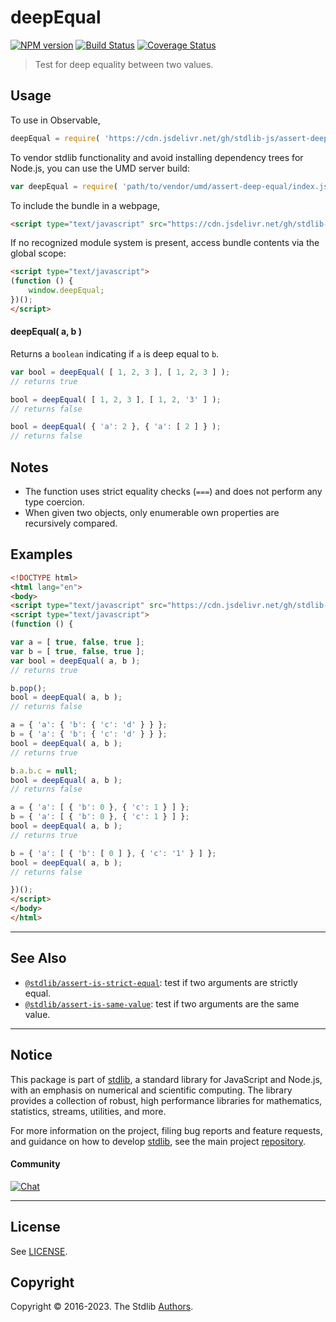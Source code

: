 <!--

@license Apache-2.0

Copyright (c) 2018 The Stdlib Authors.

Licensed under the Apache License, Version 2.0 (the "License");
you may not use this file except in compliance with the License.
You may obtain a copy of the License at

   http://www.apache.org/licenses/LICENSE-2.0

Unless required by applicable law or agreed to in writing, software
distributed under the License is distributed on an "AS IS" BASIS,
WITHOUT WARRANTIES OR CONDITIONS OF ANY KIND, either express or implied.
See the License for the specific language governing permissions and
limitations under the License.

-->

# deepEqual

[![NPM version][npm-image]][npm-url] [![Build Status][test-image]][test-url] [![Coverage Status][coverage-image]][coverage-url] <!-- [![dependencies][dependencies-image]][dependencies-url] -->

> Test for deep equality between two values.



<section class="usage">

## Usage

To use in Observable,

```javascript
deepEqual = require( 'https://cdn.jsdelivr.net/gh/stdlib-js/assert-deep-equal@umd/browser.js' )
```

To vendor stdlib functionality and avoid installing dependency trees for Node.js, you can use the UMD server build:

```javascript
var deepEqual = require( 'path/to/vendor/umd/assert-deep-equal/index.js' )
```

To include the bundle in a webpage,

```html
<script type="text/javascript" src="https://cdn.jsdelivr.net/gh/stdlib-js/assert-deep-equal@umd/browser.js"></script>
```

If no recognized module system is present, access bundle contents via the global scope:

```html
<script type="text/javascript">
(function () {
    window.deepEqual;
})();
</script>
```

#### deepEqual( a, b )

Returns a `boolean` indicating if `a` is deep equal to `b`.

<!-- eslint-disable object-curly-newline, object-curly-spacing -->

```javascript
var bool = deepEqual( [ 1, 2, 3 ], [ 1, 2, 3 ] );
// returns true

bool = deepEqual( [ 1, 2, 3 ], [ 1, 2, '3' ] );
// returns false

bool = deepEqual( { 'a': 2 }, { 'a': [ 2 ] } );
// returns false
```

</section>

<!-- /.usage -->

<section class="notes">

## Notes

-   The function uses strict equality checks (`===`) and does not perform any type coercion.
-   When given two objects, only enumerable own properties are recursively compared.

</section>

<!-- /.notes -->

<section class="examples">

## Examples

<!-- eslint no-undef: "error", object-curly-newline: "off", object-curly-spacing: "off" -->

```html
<!DOCTYPE html>
<html lang="en">
<body>
<script type="text/javascript" src="https://cdn.jsdelivr.net/gh/stdlib-js/assert-deep-equal@umd/browser.js"></script>
<script type="text/javascript">
(function () {

var a = [ true, false, true ];
var b = [ true, false, true ];
var bool = deepEqual( a, b );
// returns true

b.pop();
bool = deepEqual( a, b );
// returns false

a = { 'a': { 'b': { 'c': 'd' } } };
b = { 'a': { 'b': { 'c': 'd' } } };
bool = deepEqual( a, b );
// returns true

b.a.b.c = null;
bool = deepEqual( a, b );
// returns false

a = { 'a': [ { 'b': 0 }, { 'c': 1 } ] };
b = { 'a': [ { 'b': 0 }, { 'c': 1 } ] };
bool = deepEqual( a, b );
// returns true

b = { 'a': [ { 'b': [ 0 ] }, { 'c': '1' } ] };
bool = deepEqual( a, b );
// returns false

})();
</script>
</body>
</html>
```

</section>

<!-- /.examples -->

<!-- Section for related `stdlib` packages. Do not manually edit this section, as it is automatically populated. -->

<section class="related">

* * *

## See Also

-   <span class="package-name">[`@stdlib/assert-is-strict-equal`][@stdlib/assert/is-strict-equal]</span><span class="delimiter">: </span><span class="description">test if two arguments are strictly equal.</span>
-   <span class="package-name">[`@stdlib/assert-is-same-value`][@stdlib/assert/is-same-value]</span><span class="delimiter">: </span><span class="description">test if two arguments are the same value.</span>

</section>

<!-- /.related -->

<!-- Section for all links. Make sure to keep an empty line after the `section` element and another before the `/section` close. -->


<section class="main-repo" >

* * *

## Notice

This package is part of [stdlib][stdlib], a standard library for JavaScript and Node.js, with an emphasis on numerical and scientific computing. The library provides a collection of robust, high performance libraries for mathematics, statistics, streams, utilities, and more.

For more information on the project, filing bug reports and feature requests, and guidance on how to develop [stdlib][stdlib], see the main project [repository][stdlib].

#### Community

[![Chat][chat-image]][chat-url]

---

## License

See [LICENSE][stdlib-license].


## Copyright

Copyright &copy; 2016-2023. The Stdlib [Authors][stdlib-authors].

</section>

<!-- /.stdlib -->

<!-- Section for all links. Make sure to keep an empty line after the `section` element and another before the `/section` close. -->

<section class="links">

[npm-image]: http://img.shields.io/npm/v/@stdlib/assert-deep-equal.svg
[npm-url]: https://npmjs.org/package/@stdlib/assert-deep-equal

[test-image]: https://github.com/stdlib-js/assert-deep-equal/actions/workflows/test.yml/badge.svg?branch=main
[test-url]: https://github.com/stdlib-js/assert-deep-equal/actions/workflows/test.yml?query=branch:main

[coverage-image]: https://img.shields.io/codecov/c/github/stdlib-js/assert-deep-equal/main.svg
[coverage-url]: https://codecov.io/github/stdlib-js/assert-deep-equal?branch=main

<!--

[dependencies-image]: https://img.shields.io/david/stdlib-js/assert-deep-equal.svg
[dependencies-url]: https://david-dm.org/stdlib-js/assert-deep-equal/main

-->

[chat-image]: https://img.shields.io/gitter/room/stdlib-js/stdlib.svg
[chat-url]: https://gitter.im/stdlib-js/stdlib/

[stdlib]: https://github.com/stdlib-js/stdlib

[stdlib-authors]: https://github.com/stdlib-js/stdlib/graphs/contributors

[umd]: https://github.com/umdjs/umd
[es-module]: https://developer.mozilla.org/en-US/docs/Web/JavaScript/Guide/Modules

[deno-url]: https://github.com/stdlib-js/assert-deep-equal/tree/deno
[umd-url]: https://github.com/stdlib-js/assert-deep-equal/tree/umd
[esm-url]: https://github.com/stdlib-js/assert-deep-equal/tree/esm
[branches-url]: https://github.com/stdlib-js/assert-deep-equal/blob/main/branches.md

[stdlib-license]: https://raw.githubusercontent.com/stdlib-js/assert-deep-equal/main/LICENSE

<!-- <related-links> -->

[@stdlib/assert/is-strict-equal]: https://github.com/stdlib-js/assert-is-strict-equal/tree/umd

[@stdlib/assert/is-same-value]: https://github.com/stdlib-js/assert-is-same-value/tree/umd

<!-- </related-links> -->

</section>

<!-- /.links -->
